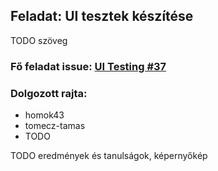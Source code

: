 ## Feladat: UI tesztek készítése

TODO szöveg

### Fő feladat issue: [UI Testing #37](https://github.com/BME-MIT-IET/iet-hf-2024-macaroni/issues/37)

### Dolgozott rajta:
- homok43
- tomecz-tamas
- TODO

TODO eredmények és tanulságok, képernyőkép